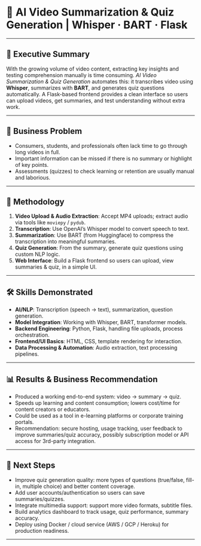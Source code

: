 # 🎥 AI Video Summarization & Quiz Generation | Whisper · BART · Flask

---

## 📌 Executive Summary  
With the growing volume of video content, extracting key insights and testing comprehension manually is time consuming. *AI Video Summarization & Quiz Generation* automates this: it transcribes video using **Whisper**, summarizes with **BART**, and generates quiz questions automatically. A Flask-based frontend provides a clean interface so users can upload videos, get summaries, and test understanding without extra work.

---

## 🏦 Business Problem  
- Consumers, students, and professionals often lack time to go through long videos in full.  
- Important information can be missed if there is no summary or highlight of key points.  
- Assessments (quizzes) to check learning or retention are usually manual and laborious.  

---

## 🔬 Methodology  
1. **Video Upload & Audio Extraction**: Accept MP4 uploads; extract audio via tools like `moviepy` / `pydub`.  
2. **Transcription**: Use OpenAI’s Whisper model to convert speech to text.  
3. **Summarization**: Use BART (from Huggingface) to compress the transcription into meaningful summaries.  
4. **Quiz Generation**: From the summary, generate quiz questions using custom NLP logic.  
5. **Web Interface**: Build a Flask frontend so users can upload, view summaries & quiz, in a simple UI.  

---

## 🛠️ Skills Demonstrated  
- **AI/NLP**: Transcription (speech → text), summarization, question generation.  
- **Model Integration**: Working with Whisper, BART, transformer models.  
- **Backend Engineering**: Python, Flask, handling file uploads, process orchestration.  
- **Frontend/UI Basics**: HTML, CSS, template rendering for interaction.  
- **Data Processing & Automation**: Audio extraction, text processing pipelines.  

---

## 📊 Results & Business Recommendation  
- Produced a working end-to-end system: video → summary → quiz.  
- Speeds up learning and content consumption; lowers cost/time for content creators or educators.  
- Could be used as a tool in e-learning platforms or corporate training portals.  
- Recommendation: secure hosting, usage tracking, user feedback to improve summaries/quiz accuracy, possibly subscription model or API access for 3rd-party integration.  

---

## 🚀 Next Steps  
- Improve quiz generation quality: more types of questions (true/false, fill-in, multiple choice) and better content coverage.  
- Add user accounts/authentication so users can save summaries/quizzes.  
- Integrate multimedia support: support more video formats, subtitle files.  
- Build analytics dashboard to track usage, quiz performance, summary accuracy.  
- Deploy using Docker / cloud service (AWS / GCP / Heroku) for production readiness.  

---
